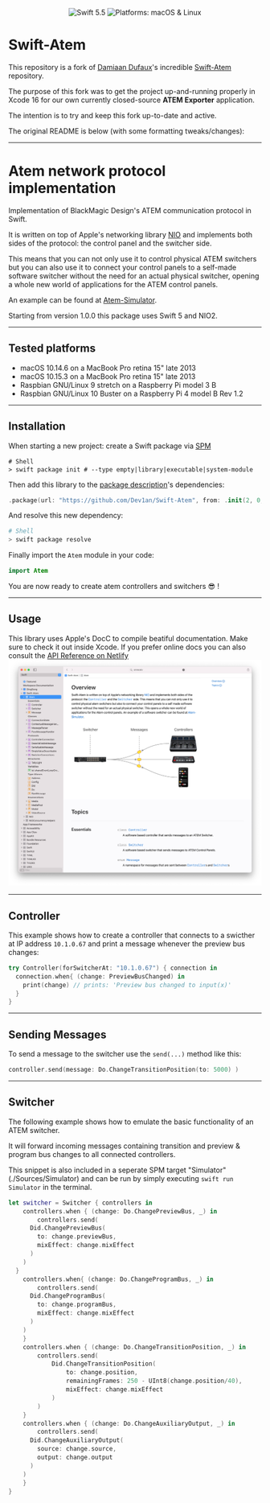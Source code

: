 <p align="center">
    <img src="https://img.shields.io/badge/swift-5.5-orange.svg" alt="Swift 5.5">
    <img src="https://img.shields.io/badge/Platform-macOS%20%7C%20Linux-brightgreen.svg" alt="Platforms: macOS & Linux">
</p>

# Swift-Atem

This repository is a fork of [Damiaan Dufaux](https://github.com/Dev1an)'s incredible [Swift-Atem](https://github.com/Dev1an/Swift-Atem) repository.

The purpose of this fork was to get the project up-and-running properly in Xcode 16 for our own currently closed-source **ATEM Exporter** application.

The intention is to try and keep this fork up-to-date and active.

The original README is below (with some formatting tweaks/changes):

---

# Atem network protocol implementation

Implementation of BlackMagic Design's ATEM communication protocol in Swift.

It is written on top of Apple's networking library [NIO](https://github.com/apple/swift-nio) and implements both sides of the protocol: the control panel and the switcher side.

This means that you can not only use it to control physical ATEM switchers but you can also use it to connect your control panels to a self-made software switcher without the need for an actual physical switcher, opening a whole new world of applications for the ATEM control panels.

An example can be found at [Atem-Simulator](https://github.com/Dev1an/Atem-Simulator).

Starting from version 1.0.0 this package uses Swift 5 and NIO2.

---

## Tested platforms

- macOS 10.14.6 on a MacBook Pro retina 15" late 2013
- macOS 10.15.3 on a MacBook Pro retina 15" late 2013
- Raspbian GNU/Linux 9 stretch on a Raspberry Pi model 3 B
- Raspbian GNU/Linux 10 Buster on a Raspberry Pi 4 model B Rev 1.2

---

## Installation

When starting a new project: create a Swift package via [SPM](https://swift.org/package-manager/)

```shell
# Shell
> swift package init # --type empty|library|executable|system-module
```

Then add this library to the [package description](https://github.com/apple/swift-package-manager/blob/master/Documentation/PackageDescriptionV4.md#dependencies)'s dependencies:

```swift
.package(url: "https://github.com/Dev1an/Swift-Atem", from: .init(2, 0, 0, prereleaseIdentifiers: ["alpha"]))
```

And resolve this new dependency:

```sh
# Shell
> swift package resolve
```

Finally import the `Atem` module in your code:

```swift
import Atem
```

You are now ready to create atem controllers and switchers 😎 !

---

## Usage

This library uses Apple's DocC to compile beatiful documentation. Make sure to check it out inside Xcode. If you prefer online docs you can also consult the [API Reference on Netlify](https://swift-atem.netlify.app/documentation/atem)![XcodeDocs](./Sources/Atem/Documentation.docc/Resources/XcodeDocs.png)

---

## Controller

This example shows how to create a controller that connects to a swicther at IP address `10.1.0.67` and print a message whenever the preview bus changes:

```swift
try Controller(forSwitcherAt: "10.1.0.67") { connection in
  connection.when{ (change: PreviewBusChanged) in
    print(change) // prints: 'Preview bus changed to input(x)'
  }
}
```

---

## Sending Messages

To send a message to the switcher use the `send(...)` method like this:

```swift
controller.send(message: Do.ChangeTransitionPosition(to: 5000) )
```

---

## Switcher

The following example shows how to emulate the basic functionality of an ATEM switcher.

It will forward incoming messages containing transition and preview & program bus changes to all connected controllers.

This snippet is also included in a seperate SPM target "Simulator" (./Sources/Simulator) and can be run by simply executing `swift run Simulator` in the terminal.

```swift
let switcher = Switcher { controllers in
	controllers.when { (change: Do.ChangePreviewBus, _) in
		controllers.send(
      Did.ChangePreviewBus(
        to: change.previewBus,
        mixEffect: change.mixEffect
      )
    )
  }
	controllers.when{ (change: Do.ChangeProgramBus, _) in
		controllers.send(
      Did.ChangeProgramBus(
        to: change.programBus,
        mixEffect: change.mixEffect
      )
    )
	}
	controllers.when { (change: Do.ChangeTransitionPosition, _) in
		controllers.send(
			Did.ChangeTransitionPosition(
                to: change.position,
                remainingFrames: 250 - UInt8(change.position/40),
                mixEffect: change.mixEffect
            )
        )
    }
	controllers.when { (change: Do.ChangeAuxiliaryOutput, _) in
		controllers.send(
      Did.ChangeAuxiliaryOutput(
        source: change.source,
        output: change.output
      )
    )
	}
}
```
